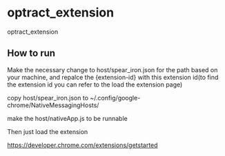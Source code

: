 # optract_extension
optract_extension
## How to run 

Make the necessary change to host/spear_iron.json for the path based on your machine, and repalce the {extension-id} with this extension id(to find the extension id you can refer to the load the extension page)

copy host/spear_iron.json to ~/.config/google-chrome/NativeMessagingHosts/

make the host/nativeApp.js to be runnable

Then just load the extension 

https://developer.chrome.com/extensions/getstarted


